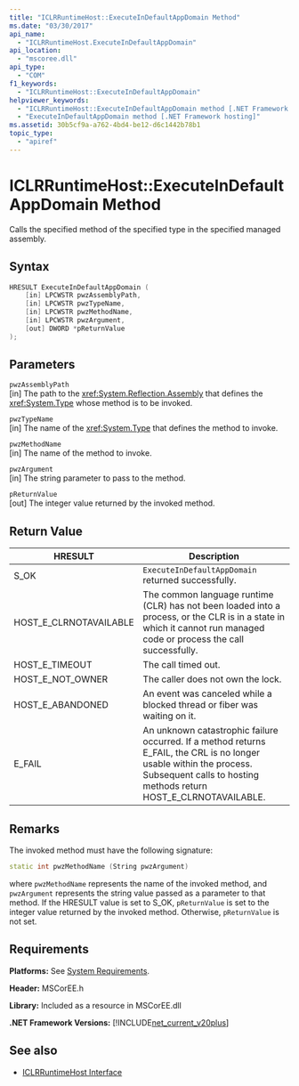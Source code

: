 ```yaml
---
title: "ICLRRuntimeHost::ExecuteInDefaultAppDomain Method"
ms.date: "03/30/2017"
api_name: 
  - "ICLRRuntimeHost.ExecuteInDefaultAppDomain"
api_location: 
  - "mscoree.dll"
api_type: 
  - "COM"
f1_keywords: 
  - "ICLRRuntimeHost::ExecuteInDefaultAppDomain"
helpviewer_keywords: 
  - "ICLRRuntimeHost::ExecuteInDefaultAppDomain method [.NET Framework hosting]"
  - "ExecuteInDefaultAppDomain method [.NET Framework hosting]"
ms.assetid: 30b5cf9a-a762-4bd4-be12-d6c1442b78b1
topic_type: 
  - "apiref"
---
```

# ICLRRuntimeHost::ExecuteInDefaultAppDomain Method
Calls the specified method of the specified type in the specified managed assembly.  
  
## Syntax  
  
```cpp  
HRESULT ExecuteInDefaultAppDomain (  
    [in] LPCWSTR pwzAssemblyPath,  
    [in] LPCWSTR pwzTypeName,
    [in] LPCWSTR pwzMethodName,  
    [in] LPCWSTR pwzArgument,  
    [out] DWORD *pReturnValue  
);  
```  
  
## Parameters  
 `pwzAssemblyPath`  
 [in] The path to the <xref:System.Reflection.Assembly> that defines the <xref:System.Type> whose method is to be invoked.  
  
 `pwzTypeName`  
 [in] The name of the <xref:System.Type> that defines the method to invoke.  
  
 `pwzMethodName`  
 [in] The name of the method to invoke.  
  
 `pwzArgument`  
 [in] The string parameter to pass to the method.  
  
 `pReturnValue`  
 [out] The integer value returned by the invoked method.  
  
## Return Value  
  
|HRESULT|Description|  
|-------------|-----------------|  
|S_OK|`ExecuteInDefaultAppDomain` returned successfully.|  
|HOST_E_CLRNOTAVAILABLE|The common language runtime (CLR) has not been loaded into a process, or the CLR is in a state in which it cannot run managed code or process the call successfully.|  
|HOST_E_TIMEOUT|The call timed out.|  
|HOST_E_NOT_OWNER|The caller does not own the lock.|  
|HOST_E_ABANDONED|An event was canceled while a blocked thread or fiber was waiting on it.|  
|E_FAIL|An unknown catastrophic failure occurred. If a method returns E_FAIL, the CRL is no longer usable within the process. Subsequent calls to hosting methods return HOST_E_CLRNOTAVAILABLE.|  
  
## Remarks  
 The invoked method must have the following signature:  
  
```cpp  
static int pwzMethodName (String pwzArgument)  
```  
  
 where `pwzMethodName` represents the name of the invoked method, and `pwzArgument` represents the string value passed as a parameter to that method. If the HRESULT value is set to S_OK, `pReturnValue` is set to the integer value returned by the invoked method. Otherwise, `pReturnValue` is not set.  
  
## Requirements  
 **Platforms:** See [System Requirements](../../get-started/system-requirements.md).  
  
 **Header:** MSCorEE.h  
  
 **Library:** Included as a resource in MSCorEE.dll  
  
 **.NET Framework Versions:** [!INCLUDE[net_current_v20plus](../../../../includes/net-current-v20plus-md.md)]  
  
## See also

- [ICLRRuntimeHost Interface](iclrruntimehost-interface.md)
